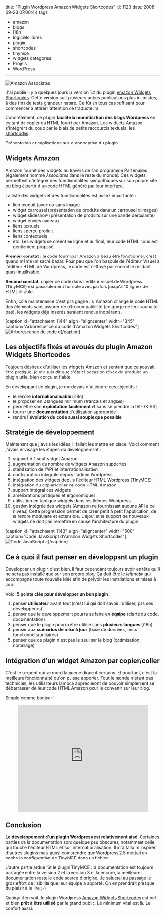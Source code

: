 title: "Plugin Wordpress Amazon Widgets Shortcodes"
id: 1123
date: 2008-09-23 07:00:44
tags:
- amazon
- blogs
- i18n
- logiciels libres
- plugin
- shortcodes
- tinymce
- widgets
categories:
- Projets
- WordPress
---

![](https://oncletom.io/images/2008/09/amazon-associates.gif "Amazon Associates")

J'ai publié il y a quelques jours la version 1.2 du plugin [Amazon Widgets Shortcodes](http://wordpress.org/extend/plugins/amazon-widgets-shortcodes/). Cette version suit plusieurs autres publications plus intimistes, à des fins de tests grandeur nature. Ce fût en tous cas suffisant pour commencer à attirer l'attention de traducteurs.

Concrètement, ce plugin **facilite la monétisation des blogs Wordpress** en évitant de copier du HTML fourni par Amazon. Les widgets Amazon s'intègrent du coup par le biais de petits raccourcis textuels, les [shortcodes](http://codex.wordpress.org/Shortcode_API).

Présentation et explications sur la conception du plugin.

<!--more-->

## Widgets Amazon

Amazon fournit des widgets au travers de son [programme Partenaires](http://partenaires.amazon.fr) (également nommé _Associates_ dans le reste du monde). Ces widgets permettent d'intégrer des fonctionnalités sympathiques sur son propre site ou blog à partir d'un code HTML généré par leur interface.

La liste des widgets et des fonctionnalités est assez importante :

*   lien produit (avec ou sans image)
*   widget carrousel (présentation de produits dans un carrousel d'images)
*   widget slideshow (présentation de produits sur une bande déroulante)
*   widget envies cadeaux
*   liens textuels
*   liens aperçu produit
*   liens contextuels
*   etc.
Les widgets se créent en ligne et au final, leur code HTML nous est gentiement proposé.

**Premier constat** : le code fourni par Amazon a beau être fonctionnel, c'est quand même un sacré bazar. Pour peu que l'on bascule de l'éditeur Visuel à l'éditeur HTML de Wordpress, le code est nettoyé par endroit le rendant quasi inutilisable.

**Second constat**, copier ce code dans l'éditeur visuel de Wordpress (TinyMCE) est passablement horrible avec parfois jusqu'à 10 lignes de HTML illisible.

Enfin, côté maintenance c'est pas gagné : si Amazon change le code HTML des éléments sans assurer de rétrocompatibilité (ce que je ne leur souhaite pas), les widgets déjà insérés seraient rendus inopérants.

[caption id="attachment_1144" align="aligncenter" width="345" caption="Arborescence du code d&#39;Amazon Widgets Shortcodes"]![Arborescence du code d](https://oncletom.io/images/2008/09/awshortcode-workspace.png "Arborescence du code d")[/caption]

## Les objectifs fixés et avoués du plugin Amazon Widgets Shortcodes

Toujours désireux d'utiliser les widgets Amazon et sentant que ça pouvait être pratique, je me suis dit que c'était l'occasion rêvée de produire un plugin utile, bien conçu et fiable.

En développant ce plugin, je me devais d'atteindre ces objectifs :

*   le rendre **internationalisable** (i18n)
*   le proposer en 2 langues minimum (français et anglais)
*   permettre son **exploitation facilement** et sans se prendre la tête (KISS)
*   fournir une **documentation** d'utilisation appropriée
*   rendre l'**évolution du code aussi souple que possible**

## Stratégie de développement

Maintenant que j'avais les idées, il fallait les mettre en place. Voici comment j'avais envisagé les étapes du développement :

1.  support d'1 seul widget Amazon
2.  augmentation du nombre de widgets Amazon supportés
3.  stabilisation de l'API et internationalisation
4.  configuration intégrale depuis l'admin Wordpress
5.  intégration des widgets depuis l'éditeur HTML Wordpress (TinyMCE)
6.  intégration du copier/coller de code HTML Amazon
7.  support intégral des widgets
8.  améliorations pratiques et ergonomiques
9.  utilisation en tant que widgets dans les thèmes Wordpress
10.  gestion intégrée des widgets (Amazon ne fournissant aucune API à ce niveau)
Cette progression permet de créer petit à petit l'application, de la rendre modulaire et extensible. L'ajout et le support de nouveaux widgets ne doit pas remettre en cause l'architecture du plugin.

[caption id="attachment_1143" align="aligncenter" width="500" caption="Code JavaScript d&#39;Amazon Widgets Shortcodes"]![Code JavaScript d](https://oncletom.io/images/2008/09/awshortcode-javascript-abstraction.png "Code JavaScript d")[/caption]

## Ce à quoi il faut penser en développant un plugin

Développer un plugin c'est bien. Il faut cependant toujours avoir en tête qu'il ne sera pas installé que sur son propre blog. Ça doit être le _leitmotiv_ qui accompagne toute nouvelle idée afin de prévoir les installations et mises à jour.

Voici **5 points clés pour développer un bon plugin** :

1.  penser **utilisateur** avant tout (c'est lui qui doit savoir l'utiliser, pas ses développeurs)
2.  penser que le développement pourra se faire en **équipe** (clarté du code, documentation)
3.  penser que le plugin pourra être utilisé dans **plusieurs langues** (i18n)
4.  penser aux **scénarios de mise à jour** (base de données, tests fonctionnels/unitaires)
5.  penser que ce plugin n'est pas le seul sur le blog (optimisation, nommage)

## Intégration d'un widget Amazon par copier/coller

C'est le serpent qui se mord la queue diraient certains.
Et pourtant, c'est la meilleure fonctionnalité qu'on puisse apporter. Tout le monde n'étant pas technicien, les utilisateurs lambda apprécieront de pouvoir simplement se débarrasser de leur code HTML Amazon pour le convertir sur leur blog.

Simple comme bonjour !
<div style="text-align:center"><object classid="clsid:d27cdb6e-ae6d-11cf-96b8-444553540000" width="425" height="350" codebase="http://download.macromedia.com/pub/shockwave/cabs/flash/swflash.cab#version=6,0,40,0"><param name="src" value="http://www.youtube.com/v/BigIblty910" /><embed type="application/x-shockwave-flash" width="425" height="350" src="http://www.youtube.com/v/BigIblty910"></embed></object></div>

## Conclusion

**Le développement d'un plugin Wordpress est relativement aisé**. Certaines parties de la documentation sont quelque peu obscures, notamment celle qui touche l'éditeur HTML et son internationalisation. Il m'a fallu m'inspirer d'autres plugins mais aussi comprendre que Wordpress 2.5 mettait en cache la configuration de TinyMCE dans un fichier.

L'autre partie ardue fût le plugin TinyMCE : la documentation est toujours partagée entre la version 2 et la version 3 et là encore, la meilleure documentation reste le code source d'origine. Je saluerai au passage le gros effort de lisibilité que leur équipe a apporté. On en prendrait presque du plaisir à le lire ;-)

Quoiqu'il en soit, le plugin Wordpress [Amazon Widgets Shortcodes](http://wordpress.org/extend/plugins/amazon-widgets-shortcodes/) est bel et bien **prêt à être utilisé** par le grand public. Le minimum vital est là. Le confort aussi.